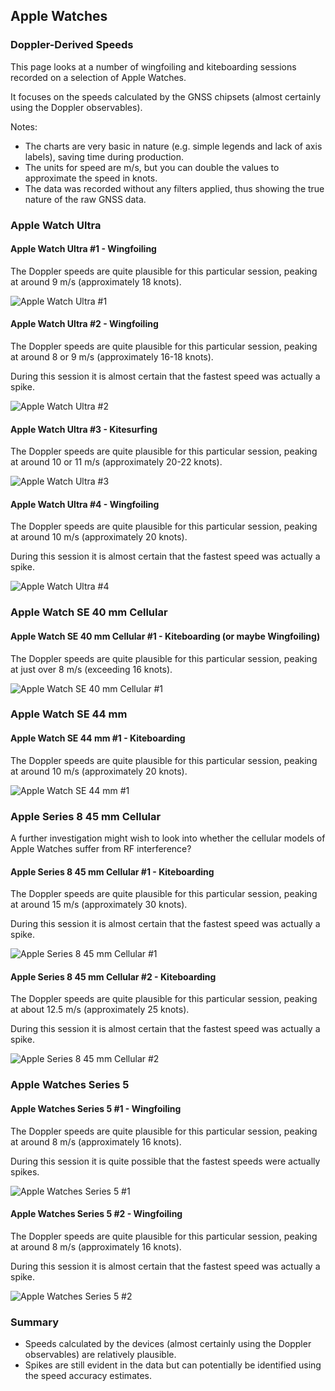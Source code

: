 ## Apple Watches

### Doppler-Derived Speeds

This page looks at a number of wingfoiling and kiteboarding sessions recorded on a selection of Apple Watches.

It focuses on the speeds calculated by the GNSS chipsets (almost certainly using the Doppler observables).

Notes:

- The charts are very basic in nature (e.g. simple legends and lack of axis labels), saving time during production.
- The units for speed are m/s, but you can double the values to approximate the speed in knots.
- The data was recorded without any filters applied, thus showing the true nature of the raw GNSS data.



### Apple Watch Ultra

#### Apple Watch Ultra #1 - Wingfoiling

The Doppler speeds are quite plausible for this particular session, peaking at around 9 m/s (approximately 18 knots).

![Apple Watch Ultra #1](wingfoil-230722-0826Z/img/dspd.png)

#### Apple Watch Ultra #2 - Wingfoiling

The Doppler speeds are quite plausible for this particular session, peaking at around 8 or 9 m/s (approximately 16-18 knots).

During this session it is almost certain that the fastest speed was actually a spike.

![Apple Watch Ultra #2](wingfoil-230722-1407Z/img/dspd.png)

#### Apple Watch Ultra #3 - Kitesurfing

The Doppler speeds are quite plausible for this particular session, peaking at around 10 or 11 m/s (approximately 20-22 knots).

![Apple Watch Ultra #3](kitesurf-230723-0917Z/img/dspd.png)

#### Apple Watch Ultra #4 - Wingfoiling

The Doppler speeds are quite plausible for this particular session, peaking at around 10 m/s (approximately 20 knots).

During this session it is almost certain that the fastest speed was actually a spike.

![Apple Watch Ultra #4](wingfoil-230723-1322Z/img/dspd.png)



### Apple Watch SE 40 mm Cellular

#### Apple Watch SE 40 mm Cellular #1 - Kiteboarding (or maybe Wingfoiling)

The Doppler speeds are quite plausible for this particular session, peaking at just over 8 m/s (exceeding 16 knots).

![Apple Watch SE 40 mm Cellular #1](kiteboard-230723-1205Z/img/dspd.png)



### Apple Watch SE 44 mm

#### Apple Watch SE 44 mm #1 - Kiteboarding

The Doppler speeds are quite plausible for this particular session, peaking at around 10 m/s (approximately 20 knots).

![Apple Watch SE 44 mm #1](kiteboard-230723-1208Z/img/dspd.png)



### Apple Series 8 45 mm Cellular

A further investigation might wish to look into whether the cellular models of Apple Watches suffer from RF interference?

#### Apple Series 8 45 mm Cellular #1 - Kiteboarding

The Doppler speeds are quite plausible for this particular session, peaking at around 15 m/s (approximately 30 knots).

During this session it is almost certain that the fastest speed was actually a spike.

![Apple Series 8 45 mm Cellular #1](kiteboard-230722-1622Z/img/dspd.png)

#### Apple Series 8 45 mm Cellular #2 - Kiteboarding

The Doppler speeds are quite plausible for this particular session, peaking at about 12.5 m/s (approximately 25 knots).

During this session it is almost certain that the fastest speed was actually a spike.

![Apple Series 8 45 mm Cellular #2](kiteboard-230723-1712Z/img/dspd.png)



### Apple Watches Series 5

#### Apple Watches Series 5 #1 - Wingfoiling

The Doppler speeds are quite plausible for this particular session, peaking at around 8 m/s (approximately 16 knots).

During this session it is quite possible that the fastest speeds were actually spikes.

![Apple Watches Series 5 #1](wingfoil-230722-1617Z/img/dspd.png)

#### Apple Watches Series 5 #2 - Wingfoiling

The Doppler speeds are quite plausible for this particular session, peaking at around 8 m/s (approximately 16 knots).

During this session it is almost certain that the fastest speed was actually a spike.

![Apple Watches Series 5 #2](wingfoil-230722-1720Z/img/dspd.png)



### Summary

- Speeds calculated by the devices (almost certainly using the Doppler observables) are relatively plausible.
- Spikes are still evident in the data but can potentially be identified using the speed accuracy estimates.
